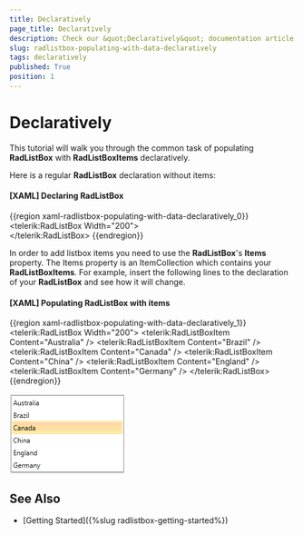 ```yaml
---
title: Declaratively
page_title: Declaratively
description: Check our &quot;Declaratively&quot; documentation article for the RadListBox WPF control.
slug: radlistbox-populating-with-data-declaratively
tags: declaratively
published: True
position: 1
---
```


# Declaratively

This tutorial will walk you through the common task of populating __RadListBox__ with __RadListBoxItems__ declaratively.		

Here is a regular __RadListBox__ declaration without items:

#### __[XAML]  Declaring RadListBox__

{{region xaml-radlistbox-populating-with-data-declaratively_0}}
	<telerik:RadListBox  Width="200">			
	</telerik:RadListBox>
{{endregion}}

In order to add listbox items you need to use the __RadListBox__'s __Items__ property. The Items property is an ItemCollection which contains your __RadListBoxItems__. For example, insert the following lines to the declaration of your __RadListBox__ and see how it will change.

#### __[XAML]  Populating RadListBox with items__

{{region xaml-radlistbox-populating-with-data-declaratively_1}}
	<telerik:RadListBox  Width="200">
		<telerik:RadListBoxItem Content="Australia" />
		<telerik:RadListBoxItem Content="Brazil" />
		<telerik:RadListBoxItem Content="Canada" />
		<telerik:RadListBoxItem Content="China" />
		<telerik:RadListBoxItem Content="England" />
		<telerik:RadListBoxItem Content="Germany" />
	</telerik:RadListBox>
{{endregion}}

![radlistbox populatingwithdata declaratively](images/radlistbox_populatingwithdata_declaratively.png)

## See Also

 * [Getting Started]({%slug radlistbox-getting-started%})